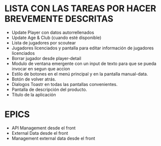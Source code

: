 # LISTA CON LAS TAREAS POR HACER BREVEMENTE DESCRITAS
- Update Player con datos autorrellenados
- Update Age & Club (cuando esté disponible)
- Lista de jugadores por scoutear
- Jugadores licenciados y pantalla para editar información de jugadores licenciados
- Borrar jugador desde player-detail
- Modulo de ventana emergente con un input de texto para que se pueda invocar en segun que accion
- Estilo de botones en el menú principal y en la pantalla manual-data.
- Botón de volver atrás.
- Dialogos Toastr en todas las pantallas convenientes.
- Pantalla de descripción del producto.
- Título de la aplicación




# EPICS
- API Management desde el front
- External Data desde el front
- Management external data desde el front